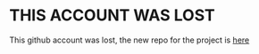 # THIS ACCOUNT WAS LOST
This github account was lost, the new repo for the project is [here](https://github.com/cr1t1c41)